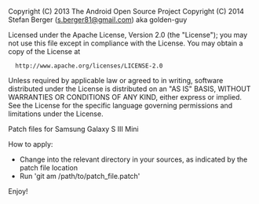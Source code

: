 Copyright (C) 2013 The Android Open Source Project
Copyright (C) 2014 Stefan Berger (s.berger81@gmail.com) aka golden-guy

Licensed under the Apache License, Version 2.0 (the "License");
you may not use this file except in compliance with the License.
You may obtain a copy of the License at

      http://www.apache.org/licenses/LICENSE-2.0

Unless required by applicable law or agreed to in writing, software
distributed under the License is distributed on an "AS IS" BASIS,
WITHOUT WARRANTIES OR CONDITIONS OF ANY KIND, either express or implied.
See the License for the specific language governing permissions and
limitations under the License.

Patch files for Samsung Galaxy S III Mini

How to apply:
- Change into the relevant directory in your sources, as indicated by the patch file location
- Run 'git am /path/to/patch_file.patch'

Enjoy!
